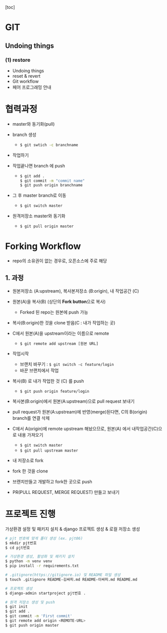 [toc]



# GIT



## Undoing things

### (1) restore



+ Undoing things
+ reset & revert
+ Git workflow
+ 페어 프로그래밍 안내















# 협력과정

+ master와 동기화(pull)

+ branch 생성

  + ```bash
    $ git swtich -c branchname
    ```

+ 작업하기

+ 작업끝나면 branch 에 push

  + ```bash
    $ git add .
    $ git commit -m "commit name"
    $ git push origin branchname
    ```

+ 그 후 master branch로 이동

  + ```bash
    $ git switch master
    ```

+ 원격저장소 master와 동기화

  + ```bash
    $ git pull origin master
    ```

    







# Forking Workflow

+ repo의 소유권이 없는 경우로, 오픈소스에 주로 해당



## 1. 과정

+ 원본저장소 (A:upstream), 복사본저장소 (B:origin), 내 작업공간 (C)



+ 원본(A)을 복사(B) (상단의 **Fork button**으로 복사)
  + Forked 된 repo는 원본에 push 가능
+ 복사(B:origin)한 것을 clone 받음(C : 내가 작업하는 곳)
+ C에서 원본(A)을 upstream이라는 이름으로 remote  
  + `$ git remote add upstream [원본 URL]`
+ 작업시작
  + 브랜치 바꾸기 : `$ git switch -c feature/login`
  + 바꾼 브랜치에서 작업
+ 복사(B) 로 내가 작업한 것 (C) 를 push
  + `$ git push origin feature/login`
+ 복사본(B:origin)에서 원본(A:upstream)으로 pull request 보내기
+ pull request가 원본(A:upstream)에 반영(merge)된다면, C의 B(origin) branch를 연결 삭제
+ C에서 A(origin)에 remote upstream 해놨으므로, 원본(A) 에서 내작업공간(C)으로 내용 가져오기
  + `$ git switch master`
  + `$ git pull upstream master`







+ 내 저장소로 fork
+ fork 한 것을 clone
+ 브랜치만들고 개발하고 fork한 곳으로 push
+ PR(PULL REQUEST, MERGE REQUEST) 만들고 보내기







# 프로젝트 진행

가상환경 설정 및 패키지 설치 & django 프로젝트 생성 & 로컬 저장소 생성

```bash
# pjt 번호에 맞게 폴더 생성 (ex. pjt06)
$ mkdir pjt번호
$ cd pjt번호

# 가상환경 생성, 활성화 및 패키지 설치
$ python -m venv venv
$ pip install -r requirements.txt

# .gitignore(https://gitignore.io) 및 README 파일 생성
$ touch .gitignore README-김싸피.md README-이싸피.md README.md

# 프로젝트 생성
$ django-admin startproject pjt번호 .

# 원격 저장소 생성 및 push
$ git init
$ git add .
$ git commit -m 'First commit'
$ git remote add origin <REMOTE-URL>
$ git push origin master
```



